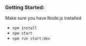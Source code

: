 ### Getting Started:

Make sure you have Node.js installed

- `npm install`
- `npm start`
- `npm run start:dev`
